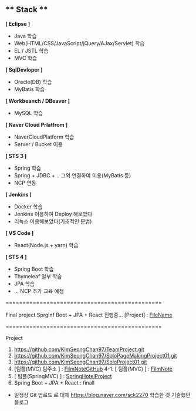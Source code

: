 ** Stack **
--------------------
**[ Eclipse ]**
- Java 학습
- Web(HTML/CSS/JavaScript/jQuery/AJax/Servlet) 학습
- EL / JSTL 학습
- MVC 학습

**[ SqlDevloper ]**
- Oracle(DB) 학습
- MyBatis 학습

**[ Workbeanch / DBeaver ]**
- MySQL 학습

**[ Naver Cloud Prlatfrom ]**
- NaverCloudPlatform 학습
- Server / Bucket 이용

**[ STS 3 ]**
- Spring 학습
- Spring + JDBC + .. 그외 연결하여 이용(MyBatis 등)
- NCP 연동

**[ Jenkins ]**
- Docker 학습
- Jenkins 이용하여 Deploy 해보았다
- 리눅스 이용해보았다(기초적인 문법)

**[ VS Code ]**
- React(Node.js + yarn) 학습

**[ STS 4 ]**
- Spring Boot 학습
- Thymeleaf 일부 학습
- JPA 학습
-  ... NCP 추가 교육 예정

==============================================

Final project
 Sprginf Boot + JPA + React
 진행중...
 [Project] : [FileName](파일주소)

==============================================

Project
1. https://github.com/KimSeongChan97/TeamProject.git
2. https://github.com/KimSeongChan97/SoloPageMakingProject01.git
3. https://github.com/KimSeongChan97/SoloProject01.git
4. [팀플(MVC) 팀주소 ] : [FilmNoteGitHub](https://github.com/bitcamp-aiaas-9/FilmNote.git)
4-1. [ 팀플(MVC) ] : [FilmNote](https://github.com/KimSeongChan97/SoloLean/tree/main/Web_workspace/workspace/FilmNote)
5. [ 팀플(SpringMVC) ] : [SpringHotelProject](https://github.com/KimSeongChan97/SoloLean/tree/main/Spring_workspace/workspace/SpringHotelProject)
6. Spring Boot + JPA + React  : finall


- 일정상 Git 업로드 로 대체
https://blog.naver.com/sck2270
학습한 것 기술했던 블로그
